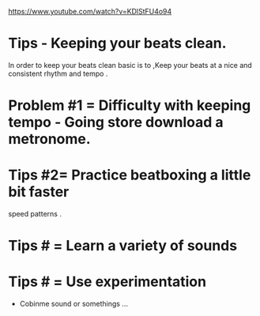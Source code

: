 

https://www.youtube.com/watch?v=KDlStFU4o94  

# Tips -  Keeping your beats clean.

In order to keep your beats clean basic is to ,Keep your beats at a nice and consistent rhythm and tempo .

# Problem #1 = Difficulty with keeping tempo - Going store download a metronome.

# Tips #2= Practice beatboxing a little bit  faster 

speed patterns .

# Tips # = Learn a variety of sounds


# Tips # = Use experimentation 

- Cobinme sound or somethings ...

